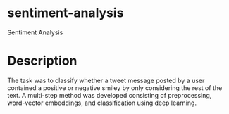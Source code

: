 # sentiment-analysis
Sentiment Analysis
# Description
The task was to classify whether a tweet message posted by a user contained a positive or negative smiley by only considering
the rest of the text. A multi-step method was developed consisting of preprocessing, word-vector embeddings, and classification
using deep learning.
